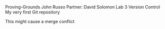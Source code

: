 Proving-Grounds
John Russo
Partner: David Solomon
Lab 3 Version Control
My very first Git repository

This might cause a merge conflict
